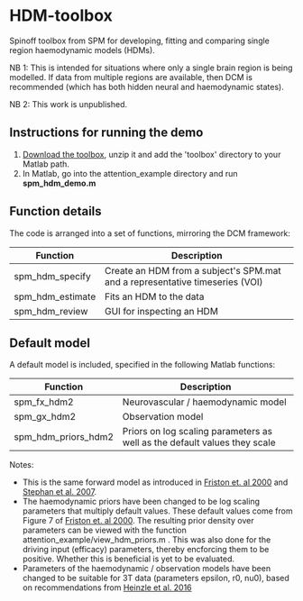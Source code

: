 # HDM-toolbox
Spinoff toolbox from SPM for developing, fitting and comparing single region haemodynamic models (HDMs).

NB 1: This is intended for situations where only a single brain region is being modelled. If data from multiple regions are available, then DCM is recommended (which has both hidden neural and haemodynamic states).

NB 2: This work is unpublished.

## Instructions for running the demo
1. [Download the toolbox](https://github.com/pzeidman/HDM-toolbox/archive/master.zip), unzip it and add the 'toolbox' directory to your Matlab path.
2. In Matlab, go into the attention_example directory and run **spm_hdm_demo.m**

## Function details
The code is arranged into a set of functions, mirroring the DCM framework:

|Function|Description|
|--------|-----------|
|spm_hdm_specify|Create an HDM from a subject's SPM.mat and a representative timeseries (VOI)|
|spm_hdm_estimate|Fits an HDM to the data|
|spm_hdm_review|GUI for inspecting an HDM|

## Default model
A default model is included, specified in the following Matlab functions:

|Function|Description|
|--------|-----------|
|spm_fx_hdm2|Neurovascular / haemodynamic model|
|spm_gx_hdm2|Observation model|
|spm_hdm_priors_hdm2|Priors on log scaling parameters as well as the default values they scale|

Notes:
- This is the same forward model as introduced in [Friston et. al 2000](https://doi.org/10.1006/nimg.2000.0630) and [Stephan et al. 2007](https://doi.org/10.1016/j.neuroimage.2007.07.040).
- The haemodynamic priors have been changed to be log scaling parameters that multiply default values. These default values come from Figure 7 of  [Friston et. al 2000](https://doi.org/10.1006/nimg.2000.0630). The resulting prior density over parameters can be viewed with the function attention_example/view_hdm_priors.m . This was also done for the driving input (efficacy) parameters, thereby encforcing them to be positive. Whether this is beneficial is yet to be evaluated.
- Parameters of the haemodynamic / observation models have been changed to be suitable for 3T data (parameters epsilon, r0, nu0), based on recommendations from [Heinzle et al. 2016](https://doi.org/10.1016/j.neuroimage.2015.10.025)
